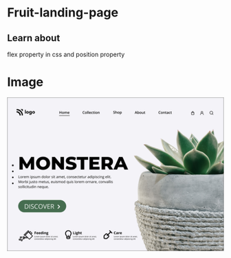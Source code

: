 # Fruit-landing-page

## Learn about

flex property in css and position property

# Image

![image](./6.png)
